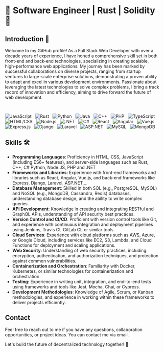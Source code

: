 # 🚀 Software Engineer | Rust | Solidity 🦀

## Introduction 👋
Welcome to my GitHub profile! As a Full Stack Web Developer with over a decade years of experience, I have honed a comprehensive skill set in both front-end and back-end technologies, specializing in creating scalable, high-performance web applications. My journey has been marked by successful collaborations on diverse projects, ranging from startup ventures to large-scale enterprise solutions, demonstrating a proven ability to adapt and excel in various development environments. Passionate about leveraging the latest technologies to solve complex problems, I bring a track record of innovation and efficiency, aiming to drive forward the future of web development.

<br/>

![JavaScript](https://img.shields.io/badge/-JavaScript-yellow?logo=javascript&logoColor=white) &nbsp;
![Rust](https://img.shields.io/badge/-Rust-orange?logo=rust&logoColor=white) &nbsp;
![Python](https://img.shields.io/badge/-Python-blue?logo=python&logoColor=white) &nbsp;
![Java](https://img.shields.io/badge/-Java-red?logo=java&logoColor=white) &nbsp;
![C++](https://img.shields.io/badge/-C++-blue?logo=c%2B%2B&logoColor=white) &nbsp;
![PHP](https://img.shields.io/badge/-PHP-purple?logo=php&logoColor=white) &nbsp;
![TypeScript](https://img.shields.io/badge/-TypeScript-blue?logo=typescript&logoColor=white) &nbsp;
![HTML/CSS](https://img.shields.io/badge/-HTML/CSS-blueviolet?logo=html5&logoColor=white) &nbsp;
![Node.js](https://img.shields.io/badge/Node.js-339933?logo=node.js&logoColor=white) &nbsp;
![.NET](https://img.shields.io/badge/.NET-512BD4?logo=.net&logoColor=white) &nbsp;
![C#](https://img.shields.io/badge/C%23-239120?logo=c-sharp&logoColor=white) &nbsp;
![React](https://img.shields.io/badge/React-61DAFB?logo=react&logoColor=white) &nbsp;
![Angular](https://img.shields.io/badge/Angular-DD0031?logo=angular&logoColor=white) &nbsp;
![Vue.js](https://img.shields.io/badge/Vue.js-4FC08D?logo=vue.js&logoColor=white) &nbsp;
![Express.js](https://img.shields.io/badge/Express.js-000000?logo=express&logoColor=white) &nbsp;
![Django](https://img.shields.io/badge/Django-092E20?logo=django&logoColor=white) &nbsp;
![Laravel](https://img.shields.io/badge/Laravel-FF2D20?logo=laravel&logoColor=white) &nbsp;
![ASP.NET](https://img.shields.io/badge/ASP.NET-512BD4?logo=.net&logoColor=white) &nbsp;
![MySQL](https://img.shields.io/badge/MySQL-4479A1?logo=mysql&logoColor=white) &nbsp;
![MongoDB](https://img.shields.io/badge/MongoDB-47A248?logo=mongodb&logoColor=white) &nbsp;

## Skills 🛠️

- **Programming Languages**:  Proficiency in HTML, CSS, JavaScript (including ES6+ features), and server-side languages such as Rust, C++, C# Python, Node.JS, PHP and .NET
- **Frameworks and Libraries**: Experience with front-end frameworks and libraries such as React, Angular, Vue.js, and back-end frameworks like Express, Django, Laravel, ASP.NET….
- **Database Management**: Skilled in both SQL (e.g., PostgreSQL, MySQL) and NoSQL (e.g., MongoDB, Cassandra, Redis) databases, understanding database design, and the ability to write complex queries.
- **API Development**: Knowledge in creating and integrating RESTful and GraphQL APIs, understanding of API security best practices.
- **Version Control and CI/CD**: Proficient with version control tools like Git, and experience with continuous integration and deployment pipelines using Jenkins, Travis CI, GitLab CI, or similar tools.
- **Cloud Services**: Experience with cloud platforms such as AWS, Azure, or Google Cloud, including services like EC2, S3, Lambda, and Cloud Functions for deployment and scaling applications.
- **Web Security**: Understanding of web security practices, including encryption, authentication, and authorization techniques, and protection against common vulnerabilities.
- **Containerization and Orchestration**: Familiarity with Docker, Kubernetes, or similar technologies for containerization and orchestration.
- **Testing**: Experience in writing unit, integration, and end-to-end tests using frameworks and tools like Jest, Mocha, Chai, or Cypress.
- **Development Methodologies**: Knowledge of Agile, Scrum, or Kanban methodologies, and experience in working within these frameworks to deliver projects efficiently.

## Contact
Feel free to reach out to me if you have any questions, collaboration opportunities, or project ideas. You can contact me via email.

Let's build the future of decentralized technology together! 🌟
